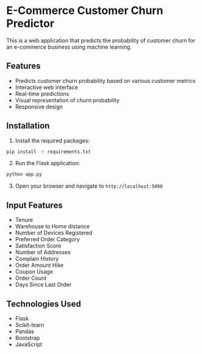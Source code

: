 # E-Commerce Customer Churn Predictor

This is a web application that predicts the probability of customer churn for an e-commerce business using machine learning.

## Features

- Predicts customer churn probability based on various customer metrics
- Interactive web interface
- Real-time predictions
- Visual representation of churn probability
- Responsive design

## Installation

1. Install the required packages:
```bash
pip install -r requirements.txt
```

2. Run the Flask application:
```bash
python app.py
```

3. Open your browser and navigate to `http://localhost:5000`

## Input Features

- Tenure
- Warehouse to Home distance
- Number of Devices Registered
- Preferred Order Category
- Satisfaction Score
- Number of Addresses
- Complain History
- Order Amount Hike
- Coupon Usage
- Order Count
- Days Since Last Order

## Technologies Used

- Flask
- Scikit-learn
- Pandas
- Bootstrap
- JavaScript
